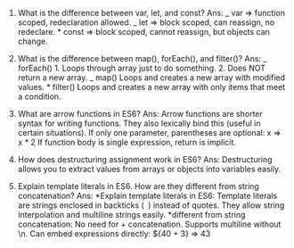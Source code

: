  <!-- Create a README file to answer the following question- -->

1.  What is the difference between var, let, and const?
    Ans: _ var => function scoped, redeclaration allowed.
    _ let => block scoped, can reassign, no redeclare. \* const => block scoped, cannot reassign, but objects can change.

2.  What is the difference between map(), forEach(), and filter()?
    Ans: _ forEach() 1. Loops through array just to do something. 2. Does NOT return a new array.
    _ map()
    Loops and creates a new array with modified values. \* filter()
    Loops and creates a new array with only items that meet a condition.

3.  What are arrow functions in ES6?
    Ans: Arrow functions are shorter syntax for writing functions. They also lexically bind this (useful in certain situations).
    If only one parameter, parentheses are optional: x => x \* 2
    If function body is single expression, return is implicit.

4.  How does destructuring assignment work in ES6?
    Ans: Destructuring allows you to extract values from arrays or objects into variables easily.

5.  Explain template literals in ES6. How are they different from string concatenation?
    Ans:
    *Explain template literals in ES6:
    Template literals are strings enclosed in backticks (` `) instead of quotes.
    They allow string interpolation and multiline strings easily.
    *different from string concatenation:
    No need for + concatenation.
    Supports multiline without \n.
    Can embed expressions directly: ${40 + 3} => 43
